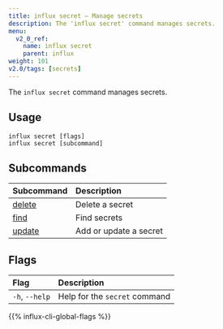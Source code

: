 ```yaml
---
title: influx secret – Manage secrets
description: The 'influx secret' command manages secrets.
menu:
  v2_0_ref:
    name: influx secret
    parent: influx
weight: 101
v2.0/tags: [secrets]
---
```


The `influx secret` command manages secrets.

## Usage
```
influx secret [flags]
influx secret [subcommand]
```

## Subcommands
| Subcommand                                          | Description            |
|:----------                                          |:-----------            |
| [delete](/v2.0/reference/cli/influx/secret/delete/) | Delete a secret        |
| [find](/v2.0/reference/cli/influx/secret/find/)     | Find secrets           |
| [update](/v2.0/reference/cli/influx/secret/update/) | Add or update a secret |

## Flags
| Flag           | Description                   |
|:----           |:-----------                   |
| `-h`, `--help` | Help for the `secret` command |

{{% influx-cli-global-flags %}}
